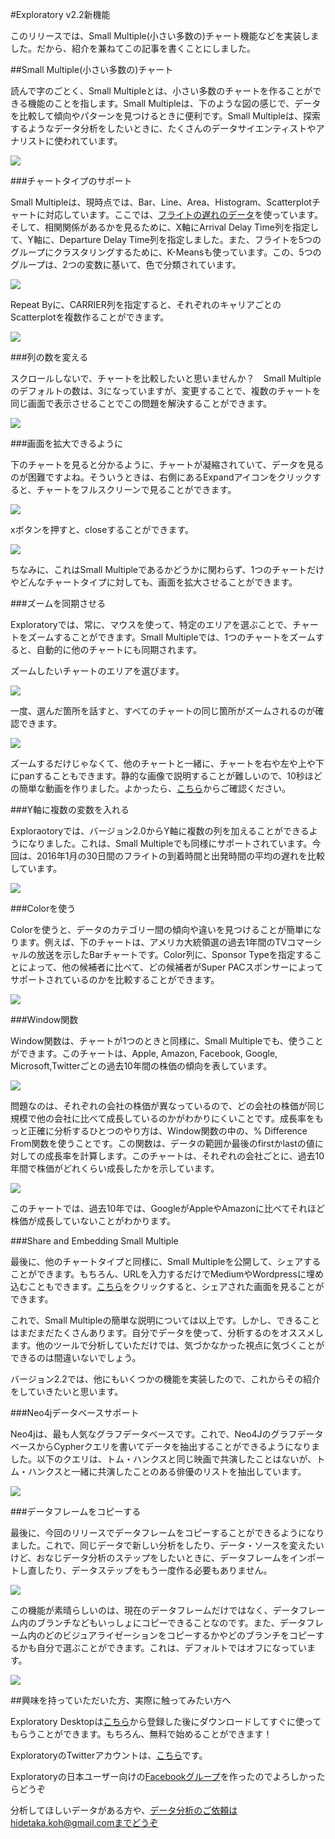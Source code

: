 #Exploratory v2.2新機能

このリリースでは、Small Multiple(小さい多数の)チャート機能などを実装しました。だから、紹介を兼ねてこの記事を書くことにしました。


##Small Multiple(小さい多数の)チャート

 読んで字のごとく、Small Multipleとは、小さい多数のチャートを作ることができる機能のことを指します。Small Multipleは、下のような図の感じで、データを比較して傾向やパターンを見つけるときに便利です。Small Multipleは、探索するようなデータ分析をしたいときに、たくさんのデータサイエンティストやアナリストに使われています。

![](images/Small-Multiple.png)

###チャートタイプのサポート

Small Multipleは、現時点では、Bar、Line、Area、Histogram、Scatterplotチャートに対応しています。ここでは、[フライトの遅れのデータ](https://www.dropbox.com/s/vi530bac7836ch9/airline_delay_2014_1.csv?dl=0)を使っています。そして、相関関係があるかを見るために、X軸にArrival Delay Time列を指定して、Y軸に、Departure Delay Time列を指定しました。また、フライトを5つのグループにクラスタリングするために、K-Meansも使っています。この、5つのグループは、2つの変数に基いて、色で分類されています。

![](images/two-variables.png)

Repeat Byに、CARRIER列を指定すると、それぞれのキャリアごとのScatterplotを複数作ることができます。

![](images/Scatterplot-mu.png)

###列の数を変える

スクロールしないで、チャートを比較したいと思いませんか？　Small Multipleのデフォルトの数は、3になっていますが、変更することで、複数のチャートを同じ画面で表示させることでこの問題を解決することができます。

![](images/change-the-number.png)

###画面を拡大できるように

下のチャートを見ると分かるように、チャートが凝縮されていて、データを見るのが困難ですよね。そういうときは、右側にあるExpandアイコンをクリックすると、チャートをフルスクリーンで見ることができます。

![](images/fullscreen-2.2.png)

xボタンを押すと、closeすることができます。

![](images/close-2.2.png)

ちなみに、これはSmall Multipleであるかどうかに関わらず、1つのチャートだけやどんなチャートタイプに対しても、画面を拡大させることができます。


###ズームを同期させる

Exploratoryでは、常に、マウスを使って、特定のエリアを選ぶことで、チャートをズームすることができます。Small Multipleでは、1つのチャートをズームすると、自動的に他のチャートにも同期されます。

ズームしたいチャートのエリアを選びます。

![](images/synchronized-way.png)

一度、選んだ箇所を話すと、すべてのチャートの同じ箇所がズームされるのが確認できます。

![](images/same-area-together.png)

ズームするだけじゃなくて、他のチャートと一緒に、チャートを右や左や上や下にpanすることもできます。静的な画像で説明することが難しいので、10秒ほどの簡単な動画を作りました。よかったら、[こちら](https://vimeo.com/185888353)からご確認ください。


###Y軸に複数の変数を入れる

Exploraotoryでは、バージョン2.0からY軸に複数の列を加えることができるようになりました。これは、Small Multipleでも同様にサポートされています。今回は、2016年1月の30日間のフライトの到着時間と出発時間の平均の遅れを比較しています。

![](images/departure-delay.png)


###Colorを使う

Colorを使うと、データのカテゴリー間の傾向や違いを見つけることが簡単になります。例えば、下のチャートは、アメリカ大統領選の過去1年間のTVコマーシャルの放送を示したBarチャートです。Color列に、Sponsor Typeを指定することによって、他の候補者に比べて、どの候補者がSuper PACスポンサーによってサポートされているのかを比較することができます。

![](images/sponsors-compared.png)

###Window関数

Window関数は、チャートが1つのときと同様に、Small Multipleでも、使うことができます。このチャートは、Apple, Amazon, Facebook, Google, Microsoft,Twitterごとの過去10年間の株価の傾向を表しています。

![](images/trend-of-stock-prices.png)

問題なのは、それぞれの会社の株価が異なっているので、どの会社の株価が同じ規模で他の会社に比べて成長しているのかがわかりにくいことです。成長率をもっと正確に分析するひとつのやり方は、Window関数の中の、% Difference From関数を使うことです。この関数は、データの範囲か最後のfirstかlastの値に対しての成長率を計算します。このチャートは、それぞれの会社ごとに、過去10年間で株価がどれくらい成長したかを示しています。

![](images/much-the-stock.png)

このチャートでは、過去10年では、GoogleがAppleやAmazonに比べてそれほど株価が成長していないことがわかります。

###Share and Embedding Small Multiple

最後に、他のチャートタイプと同様に、Small Multipleを公開して、シェアすることができます。もちろん、URLを入力するだけでMediumやWordpressに埋め込むこともできます。[こちら](https://exploratory.io/viz/kanaugust/6671727394823968?cb=1476067303385)をクリックすると、シェアされた画面を見ることができます。

これで、Small Multipleの簡単な説明については以上です。しかし、できることはまだまだたくさんあります。自分でデータを使って、分析するのをオススメします。他のツールで分析していただけでは、気づかなかった視点に気づくことができるのは間違いないでしょう。

バージョン2.2では、他にもいくつかの機能を実装したので、これからその紹介をしていきたいと思います。


###Neo4jデータベースサポート

Neo4jは、最も人気なグラフデータベースです。これで、Neo4JのグラフデータベースからCypherクエリを書いてデータを抽出することができるようになりました。以下のクエリは、トム・ハンクスと同じ映画で共演したことはないが、トム・ハンクスと一緒に共演したことのある俳優のリストを抽出しています。

![](images/tom-data.png)

###データフレームをコピーする

最後に、今回のリリースでデータフレームをコピーすることができるようになりました。これで、同じデータで新しい分析をしたり、データ・ソースを変えたいけど、おなじデータ分析のステップをしたいときに、データフレームをインポートし直したり、データステップをもう一度作る必要もありません。

![](images/copy-the-data-frame.png)

この機能が素晴らしいのは、現在のデータフレームだけではなく、データフレーム内のブランチなどもいっしょにコピーできることなのです。また、データフレーム内のどのビジュアライゼーションをコピーするかやどのブランチをコピーするかも自分で選ぶことができます。これは、デフォルトではオフになっています。

![](images/copy-the-data-frame2.png)

##興味を持っていただいた方、実際に触ってみたい方へ

Exploratory Desktopは[こちら](https://exploratory.io/
)から登録した後にダウンロードしてすぐに使ってもらうことができます。もちろん、無料で始めることができます！


ExploratoryのTwitterアカウントは、[こちら](https://twitter.com/ExploratoryData
)です。

Exploratoryの日本ユーザー向けの[Facebookグループ](https://www.facebook.com/groups/1087437647994959/members/
)を作ったのでよろしかったらどうぞ

分析してほしいデータがある方や、データ分析のご依頼はhidetaka.koh@gmail.comまでどうぞ